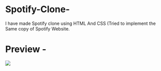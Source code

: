 # Spotify-Clone-
I have made Spotify clone using HTML And CSS (Tried to implement the Same copy of Spotify Website.


# Preview -
![](FinalWebsite.png)
